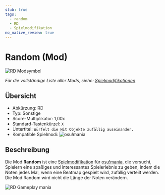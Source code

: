 ```yaml
---
stub: true
tags:
  - random
  - RD
  - Spielmodifikation
no_native_review: true
---
```


# Random (Mod)

![RD Modsymbol](/wiki/shared/mods/RD.png "Random (RD) Modsymbol")

*Für die vollständige Liste aller Mods, siehe: [Spielmodifikationen](/wiki/Gameplay/Game_modifier)*

## Übersicht

- Abkürzung: RD
- Typ: Sonstige
- Score-Multiplikator: 1,00x
- Standard-Tastenkürzel: `X`
- Untertitel: `Würfelt die Hit Objekte zufällig auseinander.`
- Kompatible Spielmodi: ![][osu!mania]

## Beschreibung

Die Mod **Random** ist eine [Spielmodifikation](/wiki/Gameplay/Game_modifier) für [osu!mania](/wiki/Game_mode/osu!mania), die versucht, Spielern eine spaßiges und interessantes Spielerlebnis zu geben, indem die Noten jedes Mal, wenn eine Beatmap gespielt wird, zufällig verteilt werden. Die Mod Random wird nicht die Länge der Noten verändern.

![RD Gameplay mania](img/RD-comparison-mania.jpg "Vergleich in osu!mania zwischen einem regulären Spiel (links) und einem Spiel, bei dem die Mod Random aktiviert ist (rechts)")

[osu!mania]: /wiki/shared/mode/mania.png "osu!mania"
